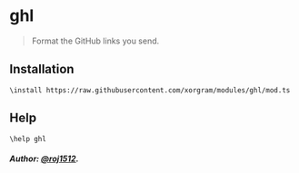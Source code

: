 # ghl

> Format the GitHub links you send.

## Installation

```text
\install https://raw.githubusercontent.com/xorgram/modules/ghl/mod.ts
```

## Help

```text
\help ghl
```

##### Author: [@roj1512](https://github.com/roj1512).
